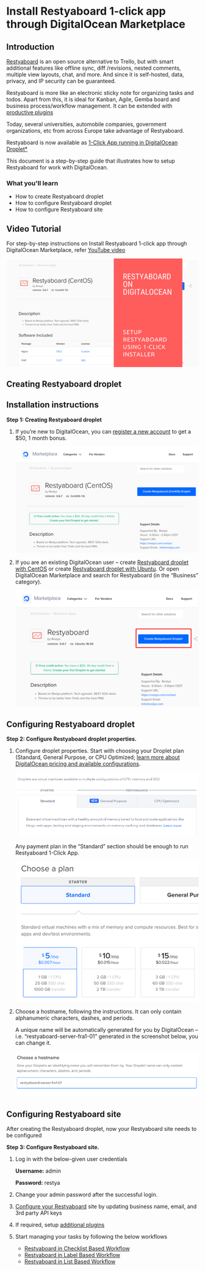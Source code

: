 # Install Restyaboard 1-click app through DigitalOcean Marketplace

## Introduction

[Restyaboard](https://restya.com/board) is an open source alternative to Trello, but with smart additional features like offline sync, diff /revisions, nested comments, multiple view layouts, chat, and more. And since it is self-hosted, data, privacy, and IP security can be guaranteed.

Restyaboard is more like an electronic sticky note for organizing tasks and todos. Apart from this, it is ideal for Kanban, Agile, Gemba board and business process/workflow management. It can be extended with [productive plugins](https://restya.com/board/apps "productive plugins")

Today, several universities, automobile companies, government organizations, etc from across Europe take advantage of Restyaboard.

Restyaboard is now available as [1-Click App running in DigitalOcean Droplet\*](https://restya.com/board/digitalocean?v=v0.6.7&s=digitalocean-centos "1-Click App running in DigitalOcean Droplet*")

This document is a step-by-step guide that illustrates how to setup Restyaboard for work with DigitalOcean.

### What you'll learn

*   How to create Restyaboard droplet
*   How to configure Restyaboard droplet
*   How to configure Restyaboard site

## Video Tutorial

For step-by-step instructions on Install Restyaboard 1-click app through DigitalOcean Marketplace, refer [YouTube video](https://www.youtube.com/watch?v=nI4475TgKxA "Watch video on Install Restyaboard 1-click app through DigitalOcean Marketplace")

[![Install Restyaboard 1-click app through DigitalOcean Marketplace](install-restyaboard-digitalocean-video-tutorial.png)](https://www.youtube.com/watch?v=nI4475TgKxA "Watch video on Install Restyaboard 1-click app through DigitalOcean Marketplace")  

## Creating Restyaboard droplet

Installation instructions
-------------------------

**Step 1: Creating Restyaboard droplet**

1.  If you’re new to DigitalOcean, you can [register a new account](https://restya.com/board/digitalocean?v=v0.6.7&s=digitalocean-centos) to get a $50, 1 month bonus.
    
    ![Creating Restyaboard droplet](install-restyaboard-digitalocean-configure.png)
2.  If you are an existing DigitalOcean user – create [Restyaboard droplet with CentOS](https://restya.com/board/digitalocean?v=v0.6.7&s=digitalocean-centos) or create [Restyaboard droplet with Ubuntu](https://restya.com/board/digitalocean?v=v0.6.7&s=digitalocean-ubuntu). Or open DigitalOcean Marketplace and search for Restyaboard (in the “Business” category). 
    
    ![Creating Restyaboard droplet](install-restyaboard-digitalocean-create.png) 

## Configuring Restyaboard droplet

**Step 2: Configure Restyaboard droplet properties.**

1.  Configure droplet properties. Start with choosing your Droplet plan (Standard, General Purpose, or CPU Optimized; [learn more about DigitalOcean pricing and available configurations](https://www.digitalocean.com/pricing/).
    
    ![Configure droplet properties](install-restyaboard-digitalocean-package.png)
    
    Any payment plan in the “Standard” section should be enough to run Restyaboard 1-Click App.
    
    ![Configure droplet properties](install-restyaboard-digitalocean-standard.png)
2.  Choose a hostname, following the instructions. It can only contain alphanumeric characters, dashes, and periods.
    
    A unique name will be automatically generated for you by DigitalOcean – i.e. “restyaboard-server-fra1-01” generated in the screenshot below, you can change it.
    
    ![Configure droplet properties](install-restyaboard-digitalocean-configure-hostname.png)

## Configuring Restyaboard site

After creating the Restyaboard droplet, now your Restyaboard site needs to be configured

**Step 3: Configure Restyaboard site.**

1.  Log in with the below-given user credentials
    
    **Username:** admin
    
    **Password:** restya
    
2.  Change your admin password after the successful login.
    
3.  [Configure your Restyaboard](https://restya.com/board/docs/restyaboard-site-configuration) site by updating business name, email, and 3rd party API keys
4.  If required, setup [additional plugins](https://restya.com/board/apps)
5.  Start managing your tasks by following the below workflows
    
    *   [Restyaboard in Checklist Based Workflow](https://restya.com/board/docs/restyaboard-checklist-based-workflow)
    *   [Restyaboard in Label Based Workflow](https://restya.com/board/docs/restyaboard-label-based-workflow)
    *   [Restyaboard in List Based Workflow](https://restya.com/board/docs/restyaboard-list-based-workflow)